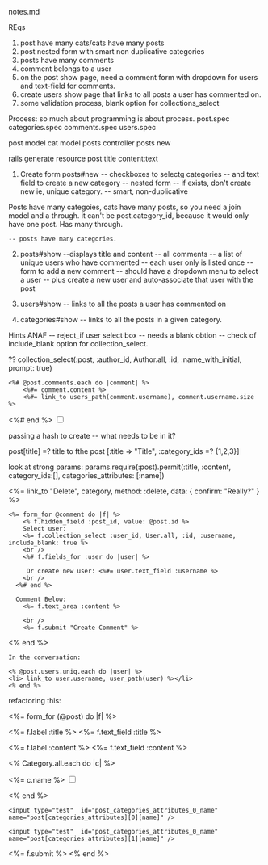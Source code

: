 notes.md


REqs
 1. post have many cats/cats have many posts
 2. post nested form with smart non duplicative categories
 3. posts have many comments 
 4. comment belongs to a user
 5. on the post show page, need a comment form with dropdown for users and text-field for comments. 
 6. create users show page that links to all posts a user has commented on. 
 7. some validation process, blank option for collections_select 


Process: so much about programming is about process. 
post.spec
categories.spec
comments.spec
users.spec 

post model
cat model
posts controller
posts new 

rails generate resource post title content:text 


1. Create form posts#new
	-- checkboxes  to selectg categories 
	-- and text field to create a new category 
	-- nested form 
	-- if exists, don't create new  ie, unique category. 
		-- smart, non-duplicative 

Posts have many categoies, cats have many posts, so you need a join model and a through. it can't be post.category_id, because it would only have one post. Has many through. 

	-- posts have many categories.  

2. posts#show 
	--displays title and content
	-- all comments 
	-- a list of unique users who have commented 
	-- each user only is listed once 
	-- form to add a new comment
		-- should have a dropdown menu to select a user 
		-- plus create a new user and auto-associate that user with the post 

3. users#show 
	-- links to all the posts a user has commented on 

4. categories#show -- links to all the posts in a given category. 


Hints ANAF -- reject_if 
user select box -- needs a blank obtion -- check of include_blank option for collection_select. 

?? collection_select(:post, :author_id, Author.all, :id, :name_with_initial, prompt: true)




	<%# @post.comments.each do |comment| %>
		<%#= comment.content %>
		<%#= link_to users_path(comment.username), comment.username.size  %> 
<%# end %>
	<label for="category_id">
		<input type="checkbox" name="?" value="1">


passing a hash to create -- what needs to be in it? 

post[title] =? title to fthe post 
[:title => "Title", :category_ids =? {1,2,3}]

look at strong params: 
    params.require(:post).permit(:title, :content, category_ids:[], categories_attributes: [:name])

<%= link_to "Delete", category, method: :delete, data: { confirm: "Really?" } %>


<!-- refactoring: collection_check_boxes(:post, :author_ids, Author.all, id, ) -->
<!-- f.select --skip the first argument-:post) 
 -->


<!-- will genereate a chckboxe named post[category_ids]
it will use the :id as the value for the checkbox, and will use the :name method as the label for the checkbox. 
 -->
<!--  
<% Category.all.each do |c| %>
	<p> 
	<label for="category_id <%= c.id %>"><%= c.name %></label>
	<input type="checkbox" name="post[category_ids][]" value="<%= c.id %>" id="category_id <%= c.id %>">
	</p>
	<% end %>

	<input type="test"  id="post_categories_attributes_0_name" name="post[categories_attributes][0][name]" />

	<input type="test"  id="post_categories_attributes_0_name" name="post[categories_attributes][1][name]" />
   <%= f.submit %>
<% end %> -->

	
	<%= form_for @comment do |f| %>
		<% f.hidden_field :post_id, value: @post.id %>
		Select user:
		<%= f.collection_select :user_id, User.all, :id, :username, include_blank: true %>
		<br />
		<%# f.fields_for :user do |user| %>

		 Or create new user: <%#= user.text_field :username %>
		<br />
	  <%# end %>

	  Comment Below: 
	  	<%= f.text_area :content %>

	  	<br />
		<%= f.submit "Create Comment" %>
<% end %>

	In the conversation: 

	<% @post.users.uniq.each do |user| %>
	<li> link_to user.username, user_path(user) %></li>
	<% end %>

refactoring this: 

<%= form_for (@post) do |f| %>
	<p>
	<%= f.label :title %>
	<%= f.text_field :title %><br />
	</p>
	<p>
	<%= f.label :content %>
	<%= f.text_field :content %><br />
	</p>


<% Category.all.each do |c| %>
	<p> 
	<label for="category_id <%= c.id %>"><%= c.name %></label>
	<input type="checkbox" name="post[category_ids][]" value="<%= c.id %>" id="category_id <%= c.id %>">
	</p>
	<% end %>

	<input type="test"  id="post_categories_attributes_0_name" name="post[categories_attributes][0][name]" />

	<input type="test"  id="post_categories_attributes_0_name" name="post[categories_attributes][1][name]" />
   <%= f.submit %>
<% end %>